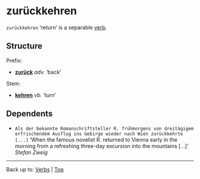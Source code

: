# zurückkehren

`zurückkehren` ‘return’ is a separable [verb](../../index.md).

## Structure

Prefix:
- **[zurück](../../../adverbs/z/zu/zurueck.md)** *adv.* ‘back’

Stem:
- **[kehren](../../k/ke/kehren.md)** *vb.* ‘turn’

## Dependents

- `Als der bekannte Romanschriftsteller R. frühmorgens von dreitägigem erfrischendem Ausflug ins Gebirge wieder nach Wien zurückkehrte [...]` ‘When the famous novelist R. returned to Vienna early in the morning from a refreshing three-day excursion into the mountains [...]’ *Stefan Zweig*

----

Back up to: [Verbs](../../index.md) | [Top](../../../index.md)
